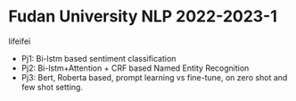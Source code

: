 # Fudan University NLP 2022-2023-1
lifeifei
- Pj1: Bi-lstm based sentiment classification
- Pj2: Bi-lstm+Attention + CRF based Named Entity Recognition
- Pj3: Bert, Roberta based, prompt learning vs fine-tune, on zero shot and few shot setting.



